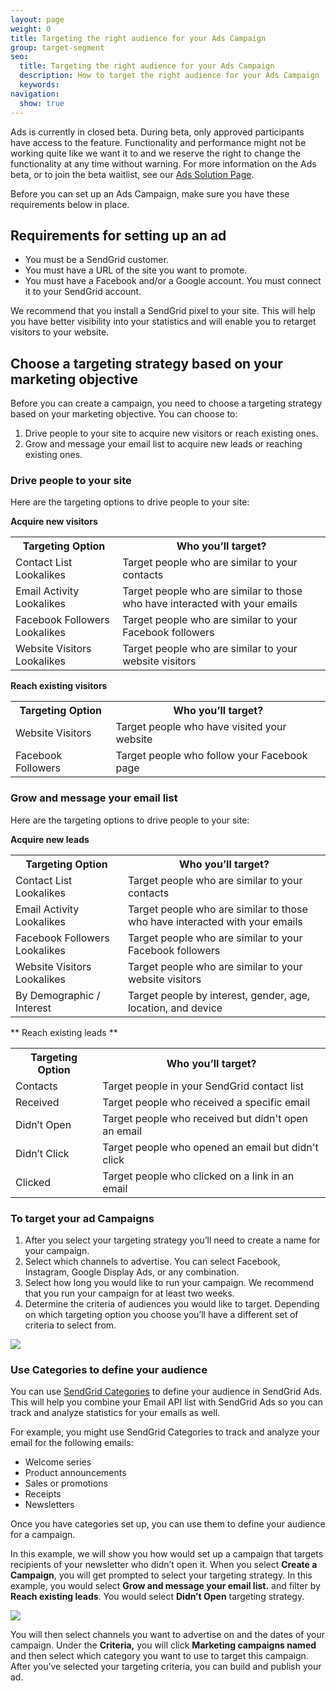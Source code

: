 ```yaml
---
layout: page
weight: 0
title: Targeting the right audience for your Ads Campaign
group: target-segment
seo:
  title: Targeting the right audience for your Ads Campaign
  description: How to target the right audience for your Ads Campaign
  keywords: 
navigation:
  show: true
---
```


<call-out>

Ads is currently in closed beta. During beta, only approved participants have access to the feature. Functionality and performance might not be working quite like we want it to and we reserve the right to change the functionality at any time without warning. For more information on the Ads beta, or to join the beta waitlist, see our [Ads Solution Page](https://sendgrid.com/solutions/ads/).

</call-out>

Before you can set up an Ads Campaign, make sure you have these requirements below in place.

## Requirements for setting up an ad

* You must be a SendGrid customer.
* You must have a URL of the site you want to promote.
* You must have a Facebook and/or a Google account. You must connect it to your SendGrid account. 

<call-out>

We recommend that you install a SendGrid pixel to your site. This will help you have better visibility into your statistics and will enable you to retarget visitors to your website.

</call-out>

## Choose a targeting strategy based on your marketing objective

Before you can create a campaign, you need to choose a targeting strategy based on your marketing objective. You can choose to:

1. Drive people to your site to acquire new visitors or reach existing ones.
1. Grow and message your email list to acquire new leads or reaching existing ones.

### Drive people to your site 

Here are the targeting options to drive people to your site:

**Acquire new visitors**

<table>
  <tr>
    <th><span style="font-weight:bold">Targeting Option</span></th>
    <th><span style="font-weight:bold">Who you’ll target?</span></th>
  </tr>
  <tr>
    <td>Contact List Lookalikes</td>
    <td>Target people who are similar to your contacts</td>
  </tr>
  <tr>
    <td>Email Activity Lookalikes</td>
    <td>Target people who are similar to those who have interacted with your emails</td>
  </tr>
  <tr>
    <td>Facebook Followers Lookalikes</td>
    <td>Target people who are similar to your Facebook followers</td>
  </tr>
  <tr>
    <td>Website Visitors Lookalikes</td>
    <td>Target people who are similar to your website visitors</td>
  </tr>
</table>

**Reach existing visitors**

<table>
  <tr>
    <th><span style="font-weight:bold">Targeting Option</span></th>
    <th><span style="font-weight:bold">Who you’ll target?</span></th>
  </tr>
  <tr>
    <td>Website Visitors</td>
    <td>Target people who have visited your website</td>
  </tr>
  <tr>
    <td>Facebook Followers</td>
    <td>Target people who follow your Facebook page</td>
  </tr>
</table>

### Grow and message your email list

Here are the targeting options to drive people to your site:

**Acquire new leads**

<table>
  <tr>
    <th><span style="font-weight:bold">Targeting Option</span></th>
    <th><span style="font-weight:bold">Who you’ll target?</span></th>
  </tr>
  <tr>
    <td>Contact List Lookalikes</td>
    <td>Target people who are similar to your contacts</td>
  </tr>
  <tr>
    <td>Email Activity Lookalikes</td>
    <td>Target people who are similar to those who have interacted with your emails</td>
  </tr>
  <tr>
    <td>Facebook Followers Lookalikes</td>
    <td>Target people who are similar to your Facebook followers</td>
  </tr>
  <tr>
    <td>Website Visitors Lookalikes</td>
    <td>Target people who are similar to your website visitors</td>
  </tr>
  <tr>
    <td>By Demographic / Interest</td>
    <td>Target people by interest, gender, age, location, and device</td>
  </tr>
</table>
** Reach existing leads **

<table>
  <tr>
    <th><span style="font-weight:bold">Targeting Option</span></th>
    <th><span style="font-weight:bold">Who you’ll target?</span></th>
  </tr>
  <tr>
    <td>Contacts</td>
    <td>Target people in your SendGrid contact list</td>
  </tr>
  <tr>
    <td>Received</td>
    <td>Target people who received a specific email</td>
  </tr>
  <tr>
    <td>Didn’t Open</td>
    <td>Target people who received but didn't open an email</td>
  </tr>
  <tr>
    <td>Didn’t Click</td>
    <td>Target people who opened an email but didn't click</td>
  </tr>
  <tr>
    <td>Clicked</td>
    <td>Target people who clicked on a link in an email</td>
  </tr>
</table>

### To target your ad Campaigns

1. After you select your targeting strategy you’ll need to create a name for your campaign.
1. Select which channels to advertise. You can select Facebook, Instagram, Google Display Ads, or any combination.
1. Select how long you would like to run your campaign. We recommend that you run your campaign for at least two weeks. 
1. Determine the criteria of audiences you would like to target. Depending on which targeting option you choose you’ll have a different set of criteria to select from. 

![]({{root_url}}/img/targetingoverview.png)

### Use Categories to define your audience

You can use [SendGrid Categories]({{root_url}}/for-developers/sending-email/categories/) to define your audience in SendGrid Ads. This will help you combine your Email API list with SendGrid Ads so you can track and analyze statistics for your emails as well.
 
For example, you might use SendGrid Categories to track and analyze your email for the following emails:
* Welcome series
* Product announcements
* Sales or promotions
* Receipts
* Newsletters

<call-out>
   
Once you have categories set up, you can use them to define your audience for a campaign. 

</call-out>
    
In this example, we will show you how would set up a campaign that targets recipients of your newsletter who didn’t open it.
When you select **Create a Campaign**, you will get prompted to select your targeting strategy. In this example, you would select **Grow and message your email list.** and filter by **Reach existing leads**. You would select **Didn’t Open** targeting strategy.

![]({{root_url}}/img/targeting-didnotopen.gif)

You will then select channels you want to advertise on and the dates of your campaign. Under the **Criteria,** you will click **Marketing campaigns named** and then select which category you want to use to target this campaign. After you’ve selected your targeting criteria, you can build and publish your ad.


